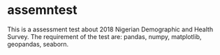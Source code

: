 # assemntest
This is a assessment test about 2018 Nigerian Demographic and Health Survey.
The requirement of the test are: pandas, numpy, matplotlib, geopandas, seaborn.
